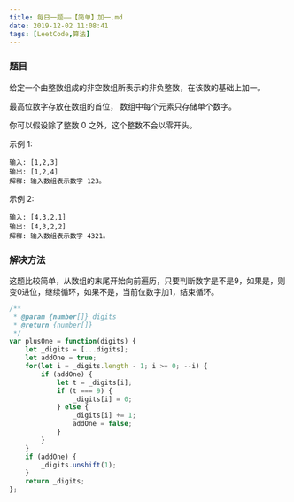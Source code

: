 ```yaml
---
title: 每日一题——【简单】加一.md
date: 2019-12-02 11:08:41
tags: [LeetCode,算法]
---
```


### 题目
给定一个由整数组成的非空数组所表示的非负整数，在该数的基础上加一。

最高位数字存放在数组的首位， 数组中每个元素只存储单个数字。

你可以假设除了整数 0 之外，这个整数不会以零开头。

示例 1:
```
输入: [1,2,3]
输出: [1,2,4]
解释: 输入数组表示数字 123。
```
示例 2:
```
输入: [4,3,2,1]
输出: [4,3,2,2]
解释: 输入数组表示数字 4321。
```

### 解决方法
这题比较简单，从数组的末尾开始向前遍历，只要判断数字是不是9，如果是，则变0进位，继续循环，如果不是，当前位数字加1，结束循环。

```js
/**
 * @param {number[]} digits
 * @return {number[]}
 */
var plusOne = function(digits) {
    let _digits = [...digits];
    let addOne = true;
    for(let i = _digits.length - 1; i >= 0; --i) {
        if (addOne) {
            let t = _digits[i];
            if (t === 9) {
                _digits[i] = 0;
            } else {
                _digits[i] += 1;
                addOne = false;
            }
        }
    }
    if (addOne) {
        _digits.unshift(1);
    }
    return _digits;
};
```